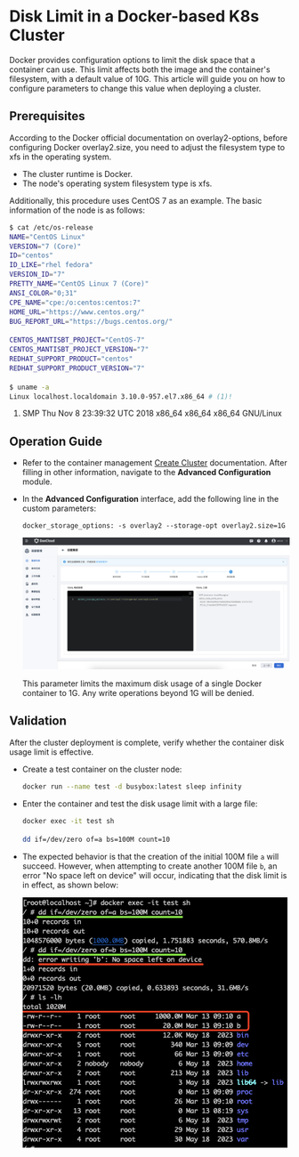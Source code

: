# Disk Limit in a Docker-based K8s Cluster

Docker provides configuration options to limit the disk space that a container can use.
This limit affects both the image and the container's filesystem, with a default value of 10G.
This article will guide you on how to configure parameters to change this value when deploying a cluster.

## Prerequisites

According to the Docker official documentation on overlay2-options, before configuring
Docker overlay2.size, you need to adjust the filesystem type to xfs in the operating system.

- The cluster runtime is Docker.
- The node's operating system filesystem type is xfs.

Additionally, this procedure uses CentOS 7 as an example. The basic information of the node is as follows:

```bash
$ cat /etc/os-release
NAME="CentOS Linux"
VERSION="7 (Core)"
ID="centos"
ID_LIKE="rhel fedora"
VERSION_ID="7"
PRETTY_NAME="CentOS Linux 7 (Core)"
ANSI_COLOR="0;31"
CPE_NAME="cpe:/o:centos:centos:7"
HOME_URL="https://www.centos.org/"
BUG_REPORT_URL="https://bugs.centos.org/"
 
CENTOS_MANTISBT_PROJECT="CentOS-7"
CENTOS_MANTISBT_PROJECT_VERSION="7"
REDHAT_SUPPORT_PRODUCT="centos"
REDHAT_SUPPORT_PRODUCT_VERSION="7"
 
$ uname -a
Linux localhost.localdomain 3.10.0-957.el7.x86_64 # (1)!
```

1. SMP Thu Nov 8 23:39:32 UTC 2018 x86_64 x86_64 x86_64 GNU/Linux

## Operation Guide

- Refer to the container management
  [Create Cluster](../../kpanda/user-guide/clusters/create-cluster.md) documentation.
  After filling in other information, navigate to the **Advanced Configuration** module.

- In the **Advanced Configuration** interface, add the following line in the custom parameters:

    ```config
    docker_storage_options: -s overlay2 --storage-opt overlay2.size=1G
    ```

    ![image](../images/pquota2.png)

    This parameter limits the maximum disk usage of a single Docker container to 1G.
    Any write operations beyond 1G will be denied.

## Validation

After the cluster deployment is complete, verify whether the
container disk usage limit is effective.

- Create a test container on the cluster node:

    ```bash
    docker run --name test -d busybox:latest sleep infinity
    ```

- Enter the container and test the disk usage limit with a large file:

    ```bash
    docker exec -it test sh

    dd if=/dev/zero of=a bs=100M count=10
    ```

- The expected behavior is that the creation of the initial 100M file `a` will succeed.
  However, when attempting to create another 100M file `b`, an error "No space left on device"
  will occur, indicating that the disk limit is in effect, as shown below:

    ![image](../images/pquota1.png)
